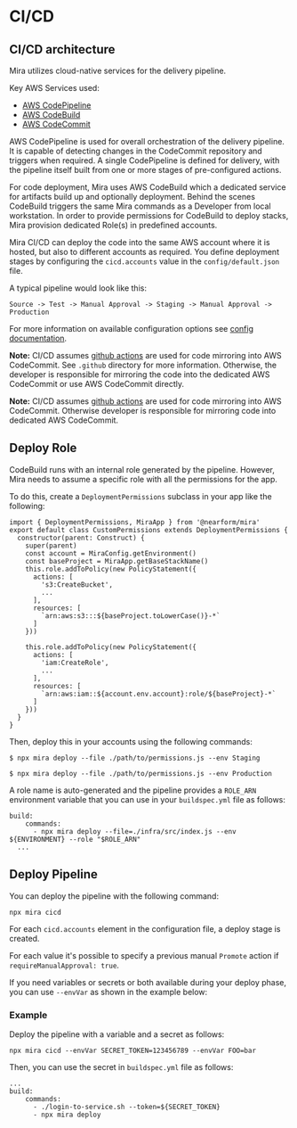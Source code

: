 # CI/CD

## CI/CD architecture

Mira utilizes cloud-native services for the delivery pipeline.

Key AWS Services used:
* [AWS CodePipeline](https://aws.amazon.com/codepipeline/getting-started/)
* [AWS CodeBuild](https://docs.aws.amazon.com/codebuild/latest/userguide/getting-started.html)
* [AWS CodeCommit](https://docs.aws.amazon.com/codecommit/latest/userguide/getting-started-cc.html)

AWS CodePipeline is used for overall orchestration of the delivery pipeline. It is capable of detecting changes in the
CodeCommit repository and triggers when required. A single CodePipeline is defined for delivery, with the pipeline itself built from one or more stages of pre-configured actions.

For code deployment, Mira uses AWS CodeBuild which a dedicated service for artifacts build up and optionally deployment.
Behind the scenes CodeBuild triggers the same Mira commands as a Developer from local workstation.
In order to provide permissions for CodeBuild to deploy stacks, Mira provision dedicated Role(s) in predefined accounts.

Mira CI/CD can deploy the code into the same AWS account where it is hosted, but also to different accounts as required.
You define deployment stages by configuring the `cicd.accounts` value in the `config/default.json` file.

A typical pipeline would look like this:

`Source -> Test -> Manual Approval -> Staging -> Manual Approval -> Production`

For more information on available configuration options see [config documentation](../config/README.md). 

__Note:__ CI/CD assumes [github actions](https://github.com/features/actions) are used for code mirroring into AWS CodeCommit. See `.github` directory for more information.
Otherwise, the developer is responsible for mirroring the code into the dedicated AWS CodeCommit or use AWS CodeCommit directly.

__Note:__ CI/CD assumes [github actions](https://github.com/features/actions) are used for code mirroring into AWS CodeCommit.
Otherwise developer is responsible for mirroring code into dedicated AWS CodeCommit.

## Deploy Role

CodeBuild runs with an internal role generated by the pipeline. However, Mira needs to assume a specific role with all the permissions for the app.

To do this, create a `DeploymentPermissions` subclass in your app like the following:

```
import { DeploymentPermissions, MiraApp } from '@nearform/mira'
export default class CustomPermissions extends DeploymentPermissions {
  constructor(parent: Construct) {
    super(parent)
    const account = MiraConfig.getEnvironment()
    const baseProject = MiraApp.getBaseStackName()
    this.role.addToPolicy(new PolicyStatement({
      actions: [
        's3:CreateBucket',
        ...
      ],
      resources: [
        `arn:aws:s3:::${baseProject.toLowerCase()}-*`
      ]
    }))

    this.role.addToPolicy(new PolicyStatement({
      actions: [
        'iam:CreateRole',
        ...
      ],
      resources: [
        `arn:aws:iam::${account.env.account}:role/${baseProject}-*`
      ]
    }))
  }
}
```

Then, deploy this in your accounts using the following commands:

```
$ npx mira deploy --file ./path/to/permissions.js --env Staging

$ npx mira deploy --file ./path/to/permissions.js --env Production

```
A role name is auto-generated and the pipeline provides a `ROLE_ARN` environment variable that you can use in your `buildspec.yml` file as follows:

```
build:
    commands:
      - npx mira deploy --file=./infra/src/index.js --env ${ENVIRONMENT} --role "$ROLE_ARN"
  ...
```

## Deploy Pipeline

You can deploy the pipeline with the following command:

```
npx mira cicd
```
For each `cicd.accounts` element in the configuration file, a deploy stage is created.

For each value it's possible to specify a previous manual `Promote` action if `requireManualApproval: true`.

If you need variables or secrets or both available during your deploy phase, you can use `--envVar` as shown in the example below:

### Example 
Deploy the pipeline with a variable and a secret as follows:
```
npx mira cicd --envVar SECRET_TOKEN=123456789 --envVar FOO=bar
```

Then, you can use the secret in `buildspec.yml` file as follows:
```
...
build:
    commands:
      - ./login-to-service.sh --token=${SECRET_TOKEN}
      - npx mira deploy
```


